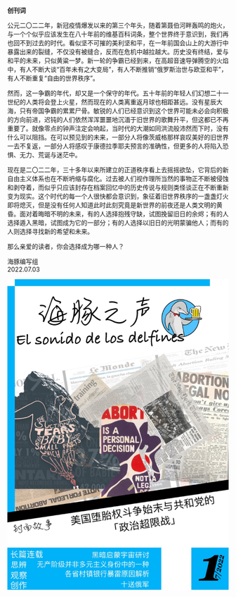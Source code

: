 **创刊词**

公元二〇二二年，新冠疫情爆发以来的第三个年头，随着第聂伯河畔轰鸣的炮火，与一个个似乎应该发生在八十年前的维基百科词条，整个世界终于意识到，我们再也回不到过去的时代。看似坚不可摧的美利坚和平，在一年前国会山上的大游行中暴露出来的裂缝，不仅没有被缝合，反而在危机中越拉越大。历史没有终结，爱与和平的未来，只似黄粱一梦。新一轮的争霸已经到来，在高超音速导弹腾空的火焰中，有人不断大谈“百年未有之大变局”，有人不断推销“俄罗斯治世与欧亚和平”，有人不断重复“自由的世界秩序”。

然而，这一争霸的年代，却又是一个保守的年代。五十年前的年轻人们幻想二十一世纪的人类将会登上火星，然而现在的人类离重返月球也相距甚远。没有星辰大海，只有帝国争霸的累累尸骨。敏锐的人们已经意识到这个世界可能未必会向积极的方向前进，迟钝的人们依然浑浑噩噩地沉湎于旧世界的歌舞升平，但这都已不再重要了。就像零点的钟声注定会响起，当时代的大潮如同洪流般沛然而下时，没有什么可以阻挡。在可以预见到的未来，一部分人将像茨威格那样哀叹美好的旧世界一去不复返，一部分人将感叹于康德拉季耶夫预言的准确性，但更多的人将陷入恐惧、无力、荒诞与迷茫中。

现在是二〇二二年，三十多年以来所建立的正道秩序看上去摇摇欲坠，它背后的新自由主义体系也在不断坍缩与腐化。过去被人们视作理所当然的事物正不断被侵蚀和剥夺着，而似乎只应该封存在档案回忆中的历史传说与规则类怪谈正在不断重新变为现实。这个时代的每一个人很快都会意识到，象征着旧世界秩序的一盏盏灯火即将熄灭，但是没有任何人知道此时此刻究竟是新世界的前夜还是人类文明的黄昏。面对着晦暗不明的未来，有的人选择抱残守缺，试图挽留旧日的余烬；有的人选择遁入黑暗，试图成为它的一部分；有的人选择以旧日的光明蒙骗他人；而有的人则选择寻找新的希望和未来。

那么亲爱的读者，你会选择成为哪一种人？

海豚编写组  
2022.07.03

![第一期封面](cover%20issue%201.jpg)
